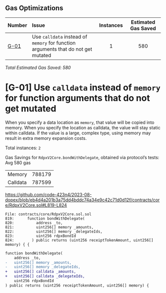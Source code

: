 ## Gas Optimizations
| Number |Issue|Instances| Estimated Gas Saved |
|-|:-|:-:|:-:| 
| [G-01](#g-01-use-calldata-instead-of-memory-for-function-arguments-that-do-not-get-mutated) | Use `calldata` instead of `memory` for function arguments that do not get mutated | 1 | 580 |

*Total Estimated Gas Saved: 580*

# [G-01] Use `calldata` instead of `memory` for function arguments that do not get mutated

When you specify a data location as `memory`, that value will be copied into memory. When you specify the location as calldata, the value will stay static within calldata. If the value is a large, complex type, using memory may result in extra memory expansion costs.

Total instances: `2`

Gas Savings for `RdpxV2Core.bondWithDelegate`, obtained via protocol’s tests: Avg 580 gas

|||
|-|-|
| Memory | 788179 |
| Calldata | 787599 |

https://github.com/code-423n4/2023-08-dopex/blob/eb4d4a201b3a75dd4bddc74a34e9c42c71d0d12f/contracts/core/RdpxV2Core.sol#L819-L824

```solidity
File: contracts/core/RdpxV2Core.sol.sol
819:      function bondWithDelegate(
820:          address _to,
821:          uint256[] memory _amounts,
822:          uint256[] memory _delegateIds,
823:          uint256 rdpxBondId
824:        ) public returns (uint256 receiptTokenAmount, uint256[] memory) { {
```

```diff
function bondWithDelegate(
    address _to,
-   uint256[] memory _amounts,
-   uint256[] memory _delegateIds,
+   uint256[] calldata _amounts,
+   uint256[] calldata _delegateIds,
    uint256 rdpxBondId
) public returns (uint256 receiptTokenAmount, uint256[] memory) {

```